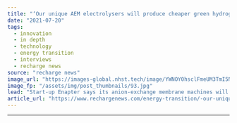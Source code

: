 ```yaml
---
title: "‘Our unique AEM electrolysers will produce cheaper green hydrogen than any rival tech’"
date: "2021-07-20"
tags: 
  - innovation
  - in depth
  - technology
  - energy transition
  - interviews
  - recharge news
source: "recharge news"
image_url: "https://images-global.nhst.tech/image/YWNOY0hsclFmeUM3TmI5NUs4U2h5YzMxMlkvYVhOd29NR1ZDNTZ1SmlLOD0=/nhst/binary/800a4874ad7d6ef9c55d8afe0c372655"
image_fp: "/assets/img/post_thumbnails/93.jpg"
lead: "Start-up Enapter says its anion-exchange membrane machines will have lower capex and opex than alkaline and PEM competitors, while being more energy efficient"
article_url: "https://www.rechargenews.com/energy-transition/-our-unique-aem-electrolysers-will-produce-cheaper-green-hydrogen-than-any-rival-tech-/2-1-1042573"
---
```


---
